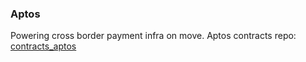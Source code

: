 
### Aptos

Powering cross border payment infra on move. Aptos contracts repo: [contracts_aptos](https://github.com/web3lancer/contracts_aptos_lancerpay)
